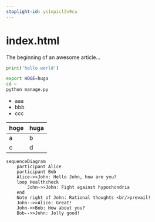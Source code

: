 ```yaml
---
stoplight-id: ys1npicl3v9cu
---
```


# index.html

The beginning of an awesome article...

```python
print('hello world')
```

```sh
export HOGE=huga
cd ~
python manage.py
```

- aaa
- bbb
- ccc

|hoge|huga|
|---|---|
|a|b|
|c|d|

```mermaid
sequenceDiagram
    participant Alice
    participant Bob
    Alice->>John: Hello John, how are you?
    loop Healthcheck
        John->>John: Fight against hypochondria
    end
    Note right of John: Rational thoughts <br/>prevail!
    John-->>Alice: Great!
    John->>Bob: How about you?
    Bob-->>John: Jolly good!
```

